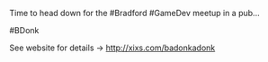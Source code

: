 Time to head down for the #Bradford #GameDev meetup in a pub... 

#BDonk

See website for details -&gt; http://xixs.com/badonkadonk